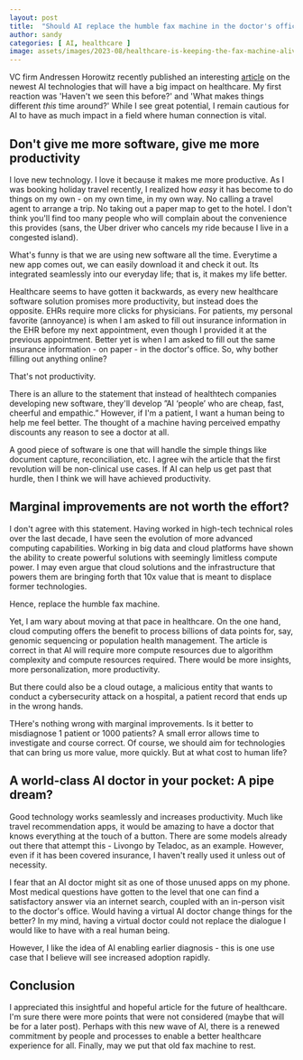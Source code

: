 ```yaml
---
layout: post
title:  "Should AI replace the humble fax machine in the doctor's office?"
author: sandy
categories: [ AI, healthcare ]
image: assets/images/2023-08/healthcare-is-keeping-the-fax-machine-alive.png
---
```

VC firm Andressen Horowitz recently published an interesting [article](https://a16z.com/2023/08/02/where-will-ai-have-the-biggest-impact-healthcare/) on the newest AI technologies that will have a big impact on healthcare.  My first reaction was 'Haven't we seen this before?' and 'What makes things different *this* time around?'  While I see great potential, I remain cautious for AI to have as much impact in a field where human connection is vital.

## Don't give me more software, give me more productivity

I love new technology.  I love it because it makes me more productive.  As I was booking holiday travel recently, I realized how *easy* it has become to do things on my own - on my own time, in my own way.  No calling a travel agent to arrange a trip.  No taking out a paper map to get to the hotel.  I don't think you'll find too many people who will complain about the convenience this provides (sans, the Uber driver who cancels my ride because I live in a congested island).      

What's funny is that we are using new software all the time.  Everytime a new app comes out, we can easily download it and check it out.  Its integrated seamlessly into our everyday life; that is, it makes my life better.

Healthcare seems to have gotten it backwards, as every new healthcare software solution promises more productivity, but instead does the opposite.  EHRs require more clicks for physicians.  For patients, my personal favorite (annoyance) is when I am asked to fill out insurance information in the EHR before my next appointment, even though I provided it at the previous appointment.  Better yet is when I am asked to fill out the same insurance information - on paper - in the doctor's office.  So, why bother filling out anything online?

That's not productivity.

There is an allure to the statement that instead of healthtech companies developing new software, they'll develop ”AI ‘people’ who are cheap, fast, cheerful and empathic.”  However, if I'm a patient, I want a human being to help me feel better.  The thought of a machine having perceived empathy discounts any reason to see a doctor at all.

A good piece of software is one that will handle the simple things like document capture, reconciliation, etc.  I agree wih the article that the first revolution will be non-clinical use cases.  If AI can help us get past that hurdle, then I think we will have achieved productivity.

## Marginal improvements are not worth the effort?

I don't agree with this statement.  Having worked in high-tech technical roles over the last decade, I have seen the evolution of more advanced computing capabilities.  Working in big data and cloud platforms have shown the ability to create powerful solutions with seemingly limitless compute power.  I may even argue that cloud solutions and the infrastructure that powers them are bringing forth that 10x value that is meant to displace former technologies.

Hence, replace the humble fax machine.

Yet, I am wary about moving at that pace in healthcare.  On the one hand, cloud computing offers the benefit to process billions of data points for, say, genomic sequencing or population health management.  The article is correct in that AI will require more compute resources due to algorithm complexity and compute resources required.  There would be more insights, more personalization, more productivity.  

But there could also be a cloud outage, a malicious entity that wants to conduct a cybersecurity attack on a hospital, a patient record that ends up in the wrong hands.

THere's nothing wrong with marginal improvements.  Is it better to misdiagnose 1 patient or 1000 patients?  A small error allows time to investigate and course correct.  Of course, we should aim for technologies that can bring us more value, more quickly.  But at what cost to human life?


## A world-class AI doctor in your pocket: A pipe dream?

Good technology works seamlessly and increases productivity.  Much like travel recommendation apps, it would be amazing to have a doctor that knows everything at the touch of a button.  There are some models already out there that attempt this - Livongo by Teladoc, as an example.  However, even if it has been covered insurance, I haven't really used it unless out of necessity.  

I fear that an AI doctor might sit as one of those unused apps on my phone.  Most medical questions have gotten to the level that one can find a satisfactory answer via an internet search, coupled with an in-person visit to the doctor's office.  Would having a virtual AI doctor change things for the better?  In my mind, having a virtual doctor could not replace the dialogue I would like to have with a real human being.

However, I like the idea of AI enabling earlier diagnosis - this is one use case that I believe will see increased adoption rapidly. 

## Conclusion

I appreciated this insightful and hopeful article for the future of healthcare.  I'm sure there were more points that were not considered (maybe that will be for a later post).  Perhaps with this new wave of AI, there is a renewed commitment by people and processes to enable a better healthcare experience for all.  Finally, may we put that old fax machine to rest.